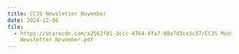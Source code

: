 ```yaml
---
title: CCJS Newsletter November
date: 2024-12-06
file:
  - https://ucarecdn.com/a2562f81-3ccc-4764-9fa7-00a7d3ce3c57/CCJS Monthly
    Newsletter November.pdf
---
```

